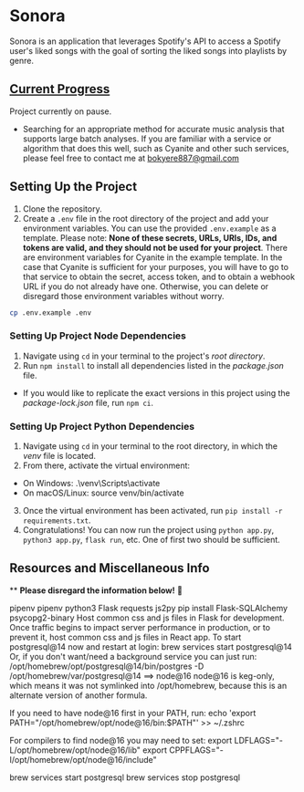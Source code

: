 # Sonora
Sonora is an application that leverages Spotify's API to access a Spotify user's liked songs with the goal of sorting the liked songs into playlists by genre.

## <u>Current Progress</u>
Project currently on pause.
* Searching for an appropriate method for accurate music analysis that supports large batch analyses. If you are familiar with a service or algorithm that does this well, such as Cyanite and other such services, please feel free to contact me at bokyere887@gmail.com

## Setting Up the Project

1. Clone the repository.
2. Create a `.env` file in the root directory of the project and add your environment variables. You can use the provided `.env.example` as a template. Please note: **None of these secrets, URLs, URIs, IDs, and tokens are valid, and they should not be used for your project**. There are environment variables for Cyanite in the example template. In the case that Cyanite is sufficient for your purposes, you will have to go to that service to obtain the secret, access token, and to obtain a webhook URL if you do not already have one. Otherwise, you can delete or disregard those environment variables without worry.

```sh
cp .env.example .env
```

### Setting Up Project Node Dependencies

1. Navigate using `cd` in your terminal to the project's *root directory*.
2. Run `npm install` to install all dependencies listed in the *package.json* file.
  + If you would like to replicate the exact versions in this project using the *package-lock.json* file, run `npm ci`.

### Setting Up Project Python Dependencies

1. Navigate using `cd` in your terminal to the root directory, in which the *venv* file is located.
2. From there, activate the virtual environment:
  + On Windows: .\venv\Scripts\activate
  + On macOS/Linux: source venv/bin/activate
3. Once the virtual environment has been activated,  run `pip install -r requirements.txt`.
4. Congratulations! You can now run the project using  `python app.py`, `python3 app.py`, `flask run`, etc. One of first two should be sufficient.

## Resources and Miscellaneous Info
** **Please disregard the information below!** 🚨

pipenv
pipenv
python3
Flask
requests
js2py
pip install Flask-SQLAlchemy psycopg2-binary
Host common css and js files in Flask for development. Once traffic begins to impact server performance in production, or to prevent it, host common css and js files in React app.
To start postgresql@14 now and restart at login:
  brew services start postgresql@14
Or, if you don't want/need a background service you can just run:
  /opt/homebrew/opt/postgresql@14/bin/postgres -D /opt/homebrew/var/postgresql@14
==> node@16
node@16 is keg-only, which means it was not symlinked into /opt/homebrew,
because this is an alternate version of another formula.

If you need to have node@16 first in your PATH, run:
  echo 'export PATH="/opt/homebrew/opt/node@16/bin:$PATH"' >> ~/.zshrc

For compilers to find node@16 you may need to set:
  export LDFLAGS="-L/opt/homebrew/opt/node@16/lib"
  export CPPFLAGS="-I/opt/homebrew/opt/node@16/include"

brew services start postgresql
brew services stop postgresql
